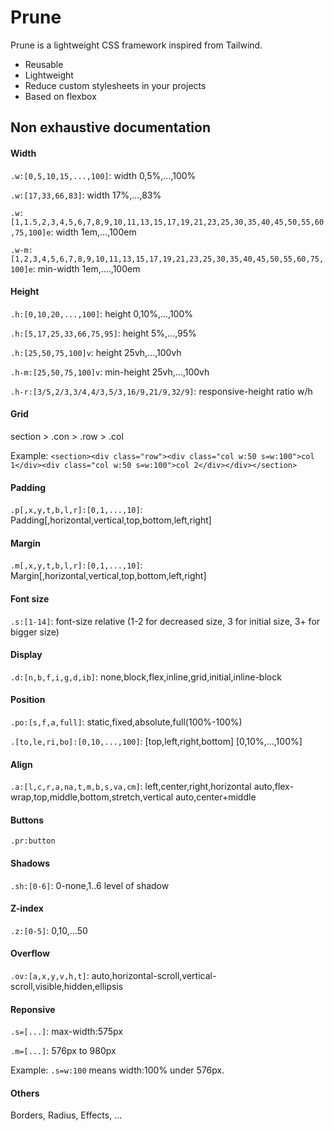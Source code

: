# Prune

Prune is a lightweight CSS framework inspired from Tailwind.

- Reusable
- Lightweight
- Reduce custom stylesheets in your projects
- Based on flexbox

## Non exhaustive documentation
#### Width
`.w:[0,5,10,15,...,100]`: width 0,5%,...,100%

`.w:[17,33,66,83]`: width 17%,...,83%

`.w:[1,1.5,2,3,4,5,6,7,8,9,10,11,13,15,17,19,21,23,25,30,35,40,45,50,55,60,75,100]e`: width 1em,...,100em

`.w-m:[1,2,3,4,5,6,7,8,9,10,11,13,15,17,19,21,23,25,30,35,40,45,50,55,60,75,100]e`: min-width 1em,....,100em

#### Height
`.h:[0,10,20,...,100]`: height 0,10%,...,100%

`.h:[5,17,25,33,66,75,95]`: height 5%,...,95%

`.h:[25,50,75,100]v`: height 25vh,...,100vh

`.h-m:[25,50,75,100]v`: min-height 25vh,...,100vh

`.h-r:[3/5,2/3,3/4,4/3,5/3,16/9,21/9,32/9]`: responsive-height ratio w/h

#### Grid
section > .con > .row > .col

Example: `<section><div class="row"><div class="col w:50 s=w:100">col 1</div><div class="col w:50 s=w:100">col 2</div></div></section>`

#### Padding
`.p[,x,y,t,b,l,r]:[0,1,...,10]`: Padding[,horizontal,vertical,top,bottom,left,right]

#### Margin
`.m[,x,y,t,b,l,r]:[0,1,...,10]`: Margin[,horizontal,vertical,top,bottom,left,right]

#### Font size
`.s:[1-14]`: font-size relative (1-2 for decreased size, 3 for initial size, 3+ for bigger size)

#### Display
`.d:[n,b,f,i,g,d,ib]`: none,block,flex,inline,grid,initial,inline-block

#### Position
`.po:[s,f,a,full]`: static,fixed,absolute,full(100%-100%)

`.[to,le,ri,bo]:[0,10,...,100]`: [top,left,right,bottom] [0,10%,...,100%]

#### Align
`.a:[l,c,r,a,na,t,m,b,s,va,cm]`: left,center,right,horizontal auto,flex-wrap,top,middle,bottom,stretch,vertical auto,center+middle

#### Buttons
`.pr:button`

#### Shadows
`.sh:[0-6]`: 0-none,1..6 level of shadow

#### Z-index
`.z:[0-5]`: 0,10,...50

#### Overflow
`.ov:[a,x,y,v,h,t]`: auto,horizontal-scroll,vertical-scroll,visible,hidden,ellipsis

#### Reponsive
`.s=[...]`: max-width:575px

`.m=[...]`: 576px to 980px

Example: `.s=w:100` means width:100% under 576px.

#### Others
Borders, Radius, Effects, ...
